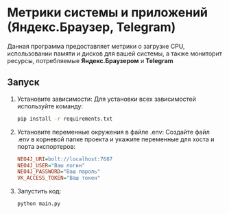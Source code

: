 # Метрики системы и приложений (Яндекс.Браузер, Telegram)

Данная программа предоставляет метрики о загрузке CPU, использовании памяти и дисков для вашей системы, а также мониторит ресурсы, потребляемые **Яндекс.Браузером** и **Telegram**

## Запуск

1. Установите зависимости:
   Для установки всех зависимостей используйте команду:
   ```bash
   pip install -r requirements.txt
2. Установите переменные окружения в файле .env: Создайте файл .env в корневой папке проекта и укажите переменные для хоста и порта экспортеров:

   ```ini
   NEO4J_URI=bolt://localhost:7687
   NEO4J_USER="Ваш логин"
   NEO4J_PASSWORD="Ваш пароль"
   VK_ACCESS_TOKEN="Ваш токен"

3. Запустить код:

   ```bash
   python main.py 
   ```
